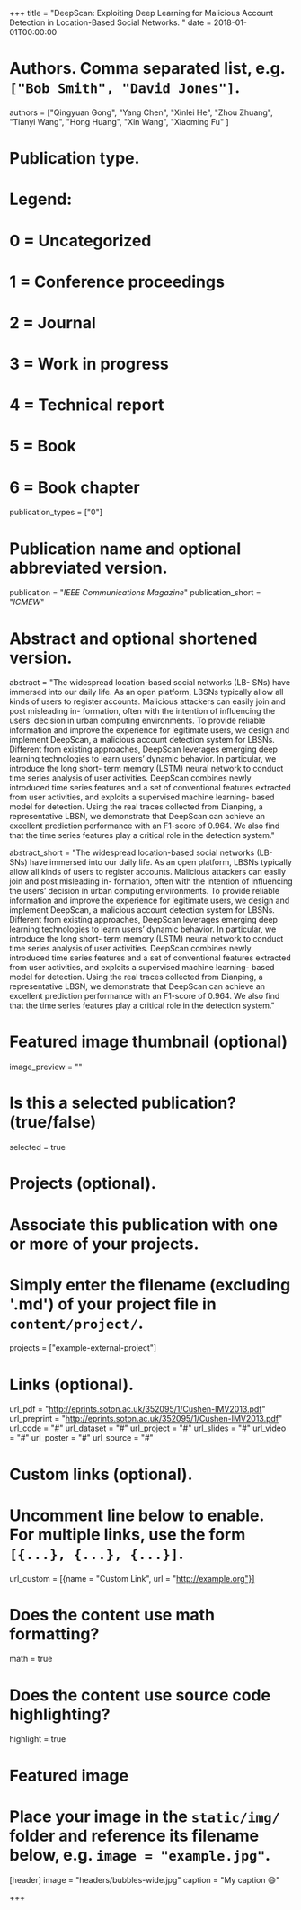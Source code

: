 +++
title = "DeepScan: Exploiting Deep Learning for Malicious Account Detection in Location-Based Social Networks. "
date = 2018-01-01T00:00:00

# Authors. Comma separated list, e.g. `["Bob Smith", "David Jones"]`.
authors = ["Qingyuan Gong", "Yang Chen", "Xinlei He", "Zhou Zhuang", "Tianyi Wang", "Hong Huang", "Xin Wang", "Xiaoming Fu" ]

# Publication type.
# Legend:
# 0 = Uncategorized
# 1 = Conference proceedings
# 2 = Journal
# 3 = Work in progress
# 4 = Technical report
# 5 = Book
# 6 = Book chapter
publication_types = ["0"]

# Publication name and optional abbreviated version.
publication = "*IEEE Communications Magazine*"
publication_short = "*ICMEW*"

# Abstract and optional shortened version.
abstract = "The widespread location-based social networks (LB- SNs) have immersed into our daily life. As an open platform, LBSNs typically allow all kinds of users to register accounts. Malicious attackers can easily join and post misleading in- formation, often with the intention of influencing the users’ decision in urban computing environments. To provide reliable information and improve the experience for legitimate users, we design and implement DeepScan, a malicious account detection system for LBSNs. Different from existing approaches, DeepScan leverages emerging deep learning technologies to learn users’ dynamic behavior. In particular, we introduce the long short- term memory (LSTM) neural network to conduct time series analysis of user activities. DeepScan combines newly introduced time series features and a set of conventional features extracted from user activities, and exploits a supervised machine learning- based model for detection. Using the real traces collected from Dianping, a representative LBSN, we demonstrate that DeepScan can achieve an excellent prediction performance with an F1-score of 0.964. We also find that the time series features play a critical role in the detection system."

abstract_short = "The widespread location-based social networks (LB- SNs) have immersed into our daily life. As an open platform, LBSNs typically allow all kinds of users to register accounts. Malicious attackers can easily join and post misleading in- formation, often with the intention of influencing the users’ decision in urban computing environments. To provide reliable information and improve the experience for legitimate users, we design and implement DeepScan, a malicious account detection system for LBSNs. Different from existing approaches, DeepScan leverages emerging deep learning technologies to learn users’ dynamic behavior. In particular, we introduce the long short- term memory (LSTM) neural network to conduct time series analysis of user activities. DeepScan combines newly introduced time series features and a set of conventional features extracted from user activities, and exploits a supervised machine learning- based model for detection. Using the real traces collected from Dianping, a representative LBSN, we demonstrate that DeepScan can achieve an excellent prediction performance with an F1-score of 0.964. We also find that the time series features play a critical role in the detection system."

# Featured image thumbnail (optional)
image_preview = ""

# Is this a selected publication? (true/false)
selected = true

# Projects (optional).
#   Associate this publication with one or more of your projects.
#   Simply enter the filename (excluding '.md') of your project file in `content/project/`.
projects = ["example-external-project"]

# Links (optional).
url_pdf = "http://eprints.soton.ac.uk/352095/1/Cushen-IMV2013.pdf"
url_preprint = "http://eprints.soton.ac.uk/352095/1/Cushen-IMV2013.pdf"
url_code = "#"
url_dataset = "#"
url_project = "#"
url_slides = "#"
url_video = "#"
url_poster = "#"
url_source = "#"

# Custom links (optional).
#   Uncomment line below to enable. For multiple links, use the form `[{...}, {...}, {...}]`.
url_custom = [{name = "Custom Link", url = "http://example.org"}]

# Does the content use math formatting?
math = true

# Does the content use source code highlighting?
highlight = true

# Featured image
# Place your image in the `static/img/` folder and reference its filename below, e.g. `image = "example.jpg"`.
[header]
image = "headers/bubbles-wide.jpg"
caption = "My caption :smile:"

+++


